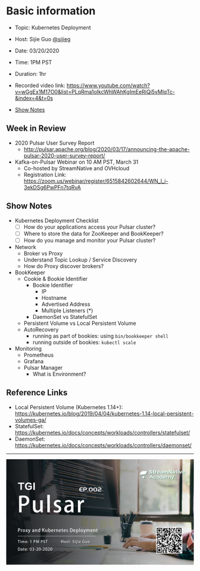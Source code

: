 # Basic information

- Topic: Kubernetes Deployment

- Host: Sijie Guo [@sijieg](https://twitter.com/sijieg)

- Date: 03/20/2020

- Time: 1PM PST

- Duration: 1hr

- Recorded video link: https://www.youtube.com/watch?v=wGgEx1M17O0&list=PLqRma1oIkcWhWAhKgImEeRiQi5vMlqTc-&index=4&t=0s

- [Show Notes](https://hackmd.io/4BrPFwTTSvuTh5DS_Jlghg?view)

## Week in Review

- 2020 Pulsar User Survey Report
    - http://pulsar.apache.org/blog/2020/03/17/announcing-the-apache-pulsar-2020-user-survey-report/
- Kafka-on-Pulsar Webinar on 10 AM PST, March 31
    - Co-hosted by StreamNative and OVHcloud
    - Registration Link: https://zoom.us/webinar/register/6515842602644/WN_l_i-3ekDSg6PwPFn7tqRvA

## Show Notes

- Kubernetes Deployment Checklist
    - [ ] How do your applications access your Pulsar cluster?
    - [ ] Where to store the data for ZooKeeper and BookKeeper?
    - [ ] How do you manage and monitor your Pulsar cluster?
- Network
    - Broker vs Proxy
    - Understand Topic Lookup / Service Discovery
    - How do Proxy discover brokers?
- BookKeeper
    - Cookie & Bookie Identifier
        - Bookie Identifier
            - IP
            - Hostname
            - Advertised Address
            - Multiple Listeners (*)
        - DaemonSet vs StatefulSet
    - Persistent Volume vs Local Persistent Volume
    - AutoRecovery
        - running as part of bookies: using `bin/bookkeeper shell`
        - running outside of bookies: `kubectl scale`
- Monitoring
    - Prometheus
    - Grafana
    - Pulsar Manager
        - What is Environment?

## Reference Links

- Local Persistent Volume (Kubernetes 1.14+): https://kubernetes.io/blog/2019/04/04/kubernetes-1.14-local-persistent-volumes-ga/
- StatefulSet: https://kubernetes.io/docs/concepts/workloads/controllers/statefulset/
- DaemonSet: https://kubernetes.io/docs/concepts/workloads/controllers/daemonset/

---

![](https://github.com/streamnative/tgip/blob/master/image/002.png)

